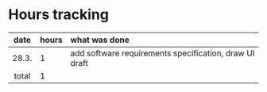 # Hours tracking

| date | hours | what was done  |
| :----:|:-----| :-----|
| 28.3. | 1    | add software requirements specification, draw UI draft |
| total   | 1  | | 

